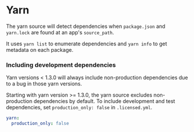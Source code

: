 # Yarn

The yarn source will detect dependencies when `package.json` and `yarn.lock` are found at an app's `source_path`.

It uses `yarn list` to enumerate dependencies and `yarn info` to get metadata on each package.

### Including development dependencies

Yarn versions < 1.3.0 will always include non-production dependencies due to a bug in those yarn versions.

Starting with yarn version >= 1.3.0, the yarn source excludes non-production dependencies by default.  To include development and test dependencies, set `production_only: false` in `.licensed.yml`.

```yml
yarn:
  production_only: false
```
